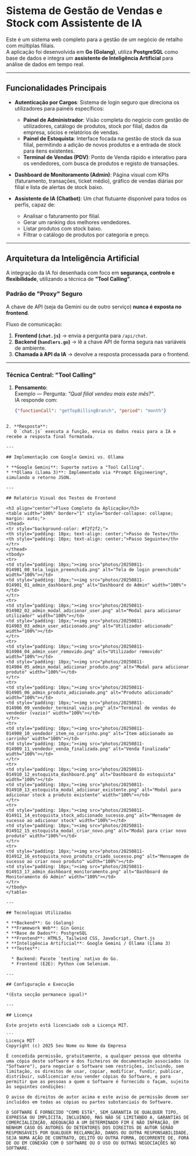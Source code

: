 # Sistema de Gestão de Vendas e Stock com Assistente de IA

Este é um sistema web completo para a gestão de um negócio de retalho com múltiplas filiais.  
A aplicação foi desenvolvida em **Go (Golang)**, utiliza **PostgreSQL** como base de dados e integra um **assistente de Inteligência Artificial** para análise de dados em tempo real.

---

## Funcionalidades Principais

- **Autenticação por Cargos**: Sistema de login seguro que direciona os utilizadores para painéis específicos:
  - **Painel de Administrador**: Visão completa do negócio com gestão de utilizadores, catálogo de produtos, stock por filial, dados da empresa, sócios e relatórios de vendas.
  - **Painel de Estoquista**: Interface focada na gestão de stock da sua filial, permitindo a adição de novos produtos e a entrada de stock para itens existentes.
  - **Terminal de Vendas (PDV)**: Ponto de Venda rápido e interativo para os vendedores, com busca de produtos e registo de transações.

- **Dashboard de Monitoramento (Admin)**: Página visual com KPIs (faturamento, transações, ticket médio), gráfico de vendas diárias por filial e lista de alertas de stock baixo.

- **Assistente de IA (Chatbot)**: Um chat flutuante disponível para todos os perfis, capaz de:
  - Analisar o faturamento por filial.
  - Gerar um ranking dos melhores vendedores.
  - Listar produtos com stock baixo.
  - Filtrar o catálogo de produtos por categoria e preço.

---

## Arquitetura da Inteligência Artificial

A integração da IA foi desenhada com foco em **segurança, controlo e flexibilidade**, utilizando a técnica de **"Tool Calling"**.

### Padrão de "Proxy" Seguro

A chave de API (seja da Gemini ou de outro serviço) **nunca é exposta no frontend**.

Fluxo de comunicação:
1. **Frontend (`chat.js`)** → envia a pergunta para `/api/chat`.
2. **Backend (`handlers.go`)** → lê a chave API de forma segura nas variáveis de ambiente.
3. **Chamada à API da IA** → devolve a resposta processada para o frontend.

---

### Técnica Central: "Tool Calling"

1. **Pensamento**:  
   Exemplo — Pergunta: *"Qual filial vendeu mais este mês?"*.  
   IA responde com:  
   ```json
   {"functionCall": "getTopBillingBranch", "period": "month"}
````

2. **Resposta**:
   O `chat.js` executa a função, envia os dados reais para a IA e recebe a resposta final formatada.

---

## Implementação com Google Gemini vs. Ollama

* **Google Gemini**: Suporte nativo a "Tool Calling".
* **Ollama (Llama 3)**: Implementado via *Prompt Engineering*, simulando o retorno JSON.

---

## Relatório Visual dos Testes de Frontend

<h3 align="center">Fluxo Completo da Aplicação</h3>
<table width="100%" border="1" style="border-collapse: collapse; margin: auto;">
<thead>
<tr style="background-color: #f2f2f2;">
<th style="padding: 10px; text-align: center;">Passo do Teste</th>
<th style="padding: 10px; text-align: center;">Passo Seguinte</th>
</tr>
</thead>
<tbody>
<tr>
<td style="padding: 10px;"><img src="photos/20250811-014901_00_tela_login_preenchida.png" alt="Tela de login preenchida" width="100%"></td>
<td style="padding: 10px;"><img src="photos/20250811-014901_01_admin_dashboard.png" alt="Dashboard do Admin" width="100%"></td>
</tr>
<tr>
<td style="padding: 10px;"><img src="photos/20250811-014902_02_admin_modal_adicionar_user.png" alt="Modal para adicionar utilizador" width="100%"></td>
<td style="padding: 10px;"><img src="photos/20250811-014903_03_admin_user_adicionado.png" alt="Utilizador adicionado" width="100%"></td>
</tr>
<tr>
<td style="padding: 10px;"><img src="photos/20250811-014904_04_admin_user_removido.png" alt="Utilizador removido" width="100%"></td>
<td style="padding: 10px;"><img src="photos/20250811-014904_05_admin_modal_adicionar_produto.png" alt="Modal para adicionar produto" width="100%"></td>
</tr>
<tr>
<td style="padding: 10px;"><img src="photos/20250811-014905_06_admin_produto_adicionado.png" alt="Produto adicionado" width="100%"></td>
<td style="padding: 10px;"><img src="photos/20250811-014906_09_vendedor_terminal_vazio.png" alt="Terminal de vendas do vendedor (vazio)" width="100%"></td>
</tr>
<tr>
<td style="padding: 10px;"><img src="photos/20250811-014908_10_vendedor_item_no_carrinho.png" alt="Item adicionado ao carrinho" width="100%"></td>
<td style="padding: 10px;"><img src="photos/20250811-014909_11_vendedor_venda_finalizada.png" alt="Venda finalizada" width="100%"></td>
</tr>
<tr>
<td style="padding: 10px;"><img src="photos/20250811-014910_12_estoquista_dashboard.png" alt="Dashboard do estoquista" width="100%"></td>
<td style="padding: 10px;"><img src="photos/20250811-014910_13_estoquista_modal_adicionar_existente.png" alt="Modal para adicionar stock a produto existente" width="100%"></td>
</tr>
<tr>
<td style="padding: 10px;"><img src="photos/20250811-014911_14_estoquista_stock_adicionado_sucesso.png" alt="Mensagem de sucesso ao adicionar stock" width="100%"></td>
<td style="padding: 10px;"><img src="photos/20250811-014912_15_estoquista_modal_criar_novo.png" alt="Modal para criar novo produto" width="100%"></td>
</tr>
<tr>
<td style="padding: 10px;"><img src="photos/20250811-014912_16_estoquista_novo_produto_criado_sucesso.png" alt="Mensagem de sucesso ao criar novo produto" width="100%"></td>
<td style="padding: 10px;"><img src="photos/20250811-014913_17_admin_dashboard_monitoramento.png" alt="Dashboard de Monitoramento do Admin" width="100%"></td>
</tr>
</tbody>
</table>

---

## Tecnologias Utilizadas

* **Backend**: Go (Golang)
* **Framework Web**: Gin Gonic
* **Base de Dados**: PostgreSQL
* **Frontend**: HTML5, Tailwind CSS, JavaScript, Chart.js
* **Inteligência Artificial**: Google Gemini / Ollama (Llama 3)
* **Testes**:

  * Backend: Pacote `testing` nativo do Go.
  * Frontend (E2E): Python com Selenium.

---

## Configuração e Execução

*(Esta secção permanece igual)*

---

## Licença

Este projeto está licenciado sob a Licença MIT.

```
Licença MIT
Copyright (c) 2025 Seu Nome ou Nome da Empresa

É concedida permissão, gratuitamente, a qualquer pessoa que obtenha uma cópia deste software e dos ficheiros de documentação associados (o "Software"), para negociar o Software sem restrições, incluindo, sem limitação, os direitos de usar, copiar, modificar, fundir, publicar, distribuir, sublicenciar e/ou vender cópias do Software, e para permitir que as pessoas a quem o Software é fornecido o façam, sujeito às seguintes condições:

O aviso de direitos de autor acima e este aviso de permissão devem ser incluídos em todas as cópias ou partes substanciais do Software.

O SOFTWARE É FORNECIDO "COMO ESTÁ", SEM GARANTIA DE QUALQUER TIPO, EXPRESSA OU IMPLÍCITA, INCLUINDO, MAS NÃO SE LIMITANDO A, GARANTIAS DE COMERCIALIZAÇÃO, ADEQUAÇÃO A UM DETERMINADO FIM E NÃO INFRAÇÃO. EM NENHUM CASO OS AUTORES OU DETENTORES DOS DIREITOS DE AUTOR SERÃO RESPONSÁVEIS POR QUALQUER RECLAMAÇÃO, DANOS OU OUTRA RESPONSABILIDADE, SEJA NUMA AÇÃO DE CONTRATO, DELITO OU OUTRA FORMA, DECORRENTE DE, FORA DE OU EM CONEXÃO COM O SOFTWARE OU O USO OU OUTRAS NEGOCIAÇÕES NO SOFTWARE.
